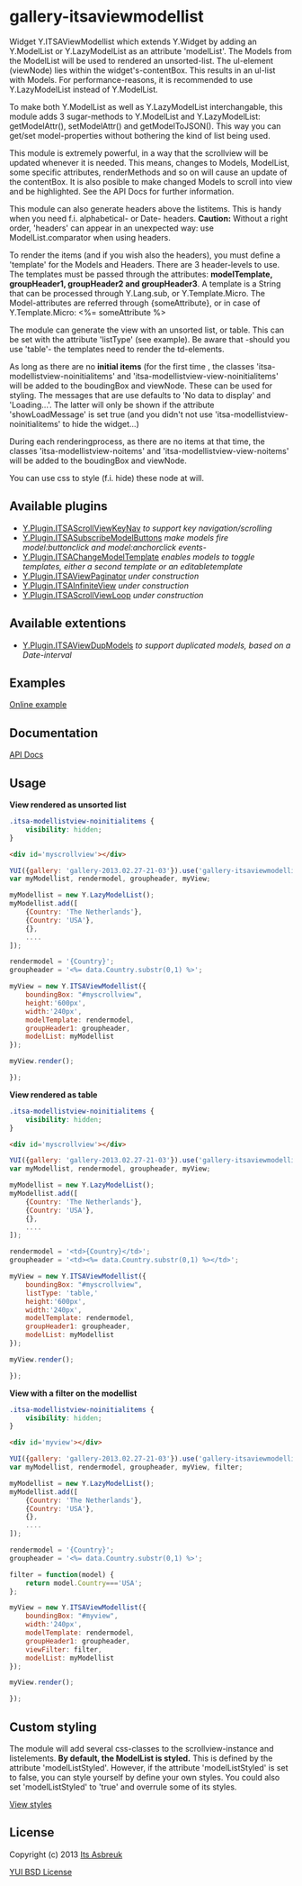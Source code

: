 gallery-itsaviewmodellist
=========================


Widget Y.ITSAViewModellist which extends Y.Widget by adding an Y.ModelList or Y.LazyModelList as an attribute 'modelList'.
The Models from the ModelList will be used to rendered an unsorted-list. The ul-element (viewNode) lies within the widget's-contentBox.
This results in an ul-list with Models. For performance-reasons, it is recommended to use Y.LazyModelList instead of Y.ModelList.


To make both Y.ModelList as well as Y.LazyModelList interchangable, this module adds 3 sugar-methods to Y.ModelList and Y.LazyModelList:
getModelAttr(), setModelAttr() and getModelToJSON(). This way you can get/set model-properties without bothering the kind of list being used.


This module is extremely powerful, in a way that the scrollview will be updated whenever it is needed. This means, changes to Models, ModelList,
some specific attributes, renderMethods and so on will cause an update of the contentBox. It is also posible to make changed Models to scroll
into view and be highlighted. See the API Docs for further information.


This module can also generate headers above the listitems. This is handy when you need f.i. alphabetical- or Date- headers.
<b>Caution:</b> Without a right order, 'headers' can appear in an unexpected way: use ModelList.comparator when using headers.


To render the items (and if you wish also the headers), you must define a 'template' for the Models and Headers. There are 3 header-levels to use.
The templates must be passed through the attributes: <b>modelTemplate, groupHeader1, groupHeader2 and groupHeader3</b>. A template is a String that can
be processed through Y.Lang.sub, or Y.Template.Micro. The Model-attributes are referred through {someAttribute}, or in case of
Y.Template.Micro: <%= someAttribute %>


The module can generate the view with an unsorted list, or table. This can be set with the attribute 'listType' (see example). Be aware that
-should you use 'table'- the templates need to render the td-elements.


As long as there are no <b>initial items</b> (for the first time , the classes 'itsa-modellistview-noinitialitems' and
'itsa-modellistview-view-noinitialitems' will be added to the boudingBox and viewNode. These can be used for styling. The messages that are use defaults
to 'No data to display' and 'Loading...'. The latter will only be shown if the attribute 'showLoadMessage' is set true (and you didn't not use
'itsa-modellistview-noinitialitems' to hide the widget...)


During each renderingprocess, as there are no items at that time, the classes 'itsa-modellistview-noitems' and
'itsa-modellistview-view-noitems' will be added to the boudingBox and viewNode.


You can use css to style (f.i. hide) these node at will.


Available plugins
-----------------
* [Y.Plugin.ITSAScrollViewKeyNav](../gallery-itsascrollviewkeynav) <i>to support key navigation/scrolling</i>
* [Y.Plugin.ITSASubscribeModelButtons](../gallery-itsasubscribemodelbuttons) <i>make models fire model:buttonclick and model:anchorclick events-</i>
* [Y.Plugin.ITSAChangeModelTemplate](../gallery-itsachangemodeltemplate) <i>enables models to toggle templates, either a second template or an editabletemplate</i>
* [Y.Plugin.ITSAViewPaginator](../gallery-itsaviewpaginator) <i>under construction</i>
* [Y.Plugin.ITSAInfiniteView](../gallery-itsaviewpaginator) <i>under construction</i>
* [Y.Plugin.ITSAScrollViewLoop](../gallery-itsascrollviewloop) <i>under construction</i>

Available extentions
--------------------
* [Y.Plugin.ITSAViewDupModels](../gallery-itsaviewdupmodels) <i>to support duplicated models, based on a Date-interval</i>

Examples
--------
[Online example](http://projects.itsasbreuk.nl/examples/itsaviewmodellist/index.html)

Documentation
--------------
[API Docs](http://projects.itsasbreuk.nl/apidocs/classes/ITSAViewModellist.html)

Usage
-----

<b>View rendered as unsorted list</b>
```css
.itsa-modellistview-noinitialitems {
    visibility: hidden;
}
```
```html
<div id='myscrollview'></div>
```
```js
YUI({gallery: 'gallery-2013.02.27-21-03'}).use('gallery-itsaviewmodellist', 'lazy-model-list', function(Y) {
var myModellist, rendermodel, groupheader, myView;

myModellist = new Y.LazyModelList();
myModellist.add([
    {Country: 'The Netherlands'},
    {Country: 'USA'},
    {},
    ....
]);

rendermodel = '{Country}';
groupheader = '<%= data.Country.substr(0,1) %>';

myView = new Y.ITSAViewModellist({
    boundingBox: "#myscrollview",
    height:'600px',
    width:'240px',
    modelTemplate: rendermodel,
    groupHeader1: groupheader,
    modelList: myModellist
});

myView.render();

});
```

<b>View rendered as table</b>
```css
.itsa-modellistview-noinitialitems {
    visibility: hidden;
}
```
```html
<div id='myscrollview'></div>
```
```js
YUI({gallery: 'gallery-2013.02.27-21-03'}).use('gallery-itsaviewmodellist', 'lazy-model-list', function(Y) {
var myModellist, rendermodel, groupheader, myView;

myModellist = new Y.LazyModelList();
myModellist.add([
    {Country: 'The Netherlands'},
    {Country: 'USA'},
    {},
    ....
]);

rendermodel = '<td>{Country}</td>';
groupheader = '<td><%= data.Country.substr(0,1) %></td>';

myView = new Y.ITSAViewModellist({
    boundingBox: "#myscrollview",
    listType: 'table,'
    height:'600px',
    width:'240px',
    modelTemplate: rendermodel,
    groupHeader1: groupheader,
    modelList: myModellist
});

myView.render();

});
```

<b>View with a filter on the modellist</b>
```css
.itsa-modellistview-noinitialitems {
    visibility: hidden;
}
```
```html
<div id='myview'></div>
```
```js
YUI({gallery: 'gallery-2013.02.27-21-03'}).use('gallery-itsaviewmodellist', 'lazy-model-list', function(Y) {
var myModellist, rendermodel, groupheader, myView, filter;

myModellist = new Y.LazyModelList();
myModellist.add([
    {Country: 'The Netherlands'},
    {Country: 'USA'},
    {},
    ....
]);

rendermodel = '{Country}';
groupheader = '<%= data.Country.substr(0,1) %>';

filter = function(model) {
    return model.Country==='USA';
};

myView = new Y.ITSAViewModellist({
    boundingBox: "#myview",
    width:'240px',
    modelTemplate: rendermodel,
    groupHeader1: groupheader,
    viewFilter: filter,
    modelList: myModellist
});

myView.render();

});
```

Custom styling
--------------

The module will add several css-classes to the scrollview-instance and listelements. <b>By default, the ModelList is styled.</b> This is defined by the attribute 'modelListStyled'. However, if the attribute 'modelListStyled' is set to false, you can style yourself by define your own styles. You could also set 'modelListStyled' to 'true' and overrule some of its styles.

[View styles](src/assets/gallery-itsaviewmodellist-core.css)

License
-------

Copyright (c) 2013 [Its Asbreuk](http://http://itsasbreuk.nl)

[YUI BSD License](http://developer.yahoo.com/yui/license.html)
